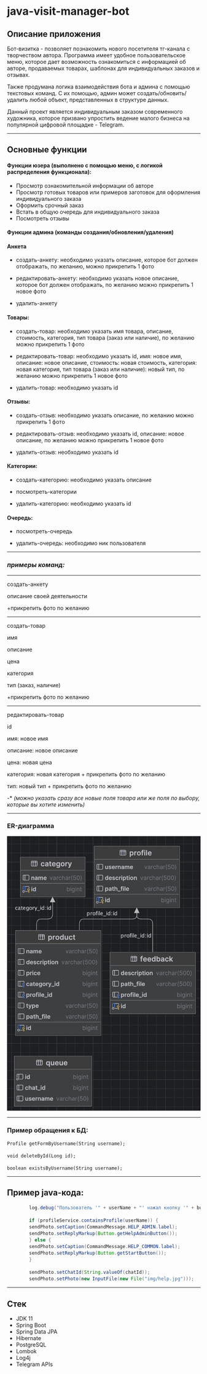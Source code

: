 # java-visit-manager-bot

## Описание приложения

Бот-визитка - позволяет познакомить нового посетителя тг-канала с творчеством автора.
Программа имеет удобное пользовательское меню, которое дает возможность ознакомиться с информацией об авторе,
продаваемых товарах, шаблонах для индивидуальных заказов и отзывах.

Также продумана логика взаимодействия бота и админа с помощью текстовых команд. С их помощью, админ
может создать/обновить/удалить любой объект, представленных в структуре данных.

Данный проект является индивидуальным заказом современного художника,
которое призвано упростить ведение малого бизнеса на популярной цифровой площадке -
Telegram.

----

## Основные функции

#### Функции юзера (выполнено с помощью меню, с логикой распределения функционала):

- Просмотр ознакомительной информации об авторе
- Просмотр готовых товаров или примеров заготовок для оформления индивидуального заказа
- Оформить срочный заказ
- Встать в общую очередь для индивидуального заказа
- Посмотреть отзывы

#### Функции админа (команды создания/обновления/удаления)

#### Анкета

- создать-анкету: необходимо указать
  описание, которое бот должен отображать, по желанию, можно прикрепить 1 фото

- редактировать-анкету: необходимо указать
  новое описание, которое бот должен отображать, по желанию можно прикрепить 1 новое фото

- удалить-анкету

#### Товары:

- создать-товар: необходимо указать
  имя товара,
  описание,
  стоимость,
  категория,
  тип товара (заказ или наличие),
  по желанию можно прикрепить 1 фото

- редактировать-товар: необходимо указать
  id,
  имя: новое имя,
  описание: новое описание,
  стоимость: новая стоимость,
  категория: новая категория,
  тип товара (заказ или наличие): новый тип,
  по желанию можно прикрепить 1 новое фото

- удалить-товар: необходимо указать id

#### Отзывы:

- создать-отзыв: необходимо указать
  описание, по желанию можно прикрепить 1 фото

- редактировать-отзыв: необходимо указать
  id,
  описание: новое описание,
  по желанию можно прикрепить 1 новое фото

- удалить-отзыв: необходимо указать id

#### Категории:

- создать-категорию: необходимо указать описание

- посмотреть-категории

- удалить-категорию: необходимо указать id

#### Очередь:

- посмотреть-очередь

- удалить-очередь: необходимо ник пользователя
----

### __*примеры команд:*__

----
создать-анкету

описание своей деятельности

+прикрепить фото по желанию

____
создать-товар

имя

описание

цена

категория

тип (заказ, наличие)

+прикрепить фото по желанию
___

редактировать-товар

id

имя: новое имя

описание: новое описание

цена: новая цена

категория: новая категория + прикрепить фото по желанию

тип: новый тип + прикрепить фото по желанию

-* *(можно указать сразу все новые поля товара или же поля по выбору,
которые вы хотите изменить)*
___

### ER-диаграмма
![SCHEME](https://github.com/pankkovv/java-visit-manager-bot/blob/main/ER-diagram%20.jpg?raw=true)

----

### Пример обращения к БД:
```Data JPA
Profile getFormByUsername(String username);

void deleteById(Long id);

boolean existsByUsername(String username);
```
----

## Пример java-кода:

```java
        log.debug("Пользователь '" + userName + "' нажал кнопку '" + button + "'");

        if (profileService.containsProfile(userName)) {
        sendPhoto.setCaption(CommandMessage.HELP_ADMIN.label);
        sendPhoto.setReplyMarkup(Button.getHelpAdminButton());
        } else {
        sendPhoto.setCaption(CommandMessage.HELP_COMMON.label);
        sendPhoto.setReplyMarkup(Button.getStartButton());
        }

        sendPhoto.setChatId(String.valueOf(chatId));
        sendPhoto.setPhoto(new InputFile(new File("img/help.jpg")));
```
----
## Стек
- JDK 11
- Spring Boot
- Spring Data JPA
- Hibernate
- PostgreSQL
- Lombok
- Log4j
- Telegram APIs